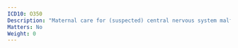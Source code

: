 ```yaml
---
ICD10: O350
Description: "Maternal care for (suspected) central nervous system malformation in fetus"
Matters: No
Weight: 0
---
```

